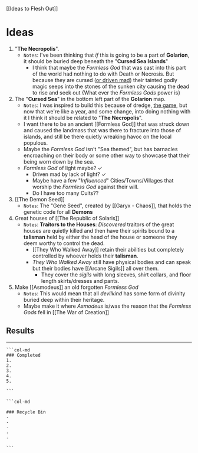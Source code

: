
[[Ideas to Flesh Out]]
# Ideas 
1. "**The Necropolis**".
	- `Notes`: I've been thinking that *if* this is going to be a part of **Golarion**, it should be buried deep beneath the "**Cursed Sea Islands**"
		- I think that maybe the *Formless God* that was cast into this part of the world had nothing to do with Death or Necrosis. But because they are cursed (<u>or driven mad</u>) their tainted godly magic seeps into the stones of the sunken city causing the dead to rise and seek out {What ever the *Formless Gods* power is} 
2. The "**Cursed Sea**" in the bottom left part of the **Golarion** map.
	- `Notes`: I was inspired to build this because of dredge, [the game](https://store.steampowered.com/app/1562430/DREDGE/), but now that we're like a year, and some change, into doing nothing with it I think it should be related to "**The Necropolis**". 		
	- I want there to be an ancient [[Formless God]] that was struck down and caused the landmass that was there to fracture into those of islands, and still be there quietly wreaking havoc on the local populous. 		
	- Maybe the *Formless God* isn't "Sea themed", but has barnacles encroaching on their body or some other way to showcase that their being worn down by the sea.  			
	- *Formless God* of light maybe? ✓	
		- Driven mad by lack of light? ✓
		- Maybe have a few "*Influenced*" Cities/Towns/Villages that worship the *Formless God* against their will.
		- Do I have too many Cults??
3. [[The Demon Seed]] 	
	- `Notes`: The "Gene Seed", created by [[Garyx - Chaos]], that holds the genetic code for all **Demons** 
4. Great houses of [[The Republic of Solaris]] 	
	- `Notes`: **Traitors to the Houses**: *Discovered* traitors of the great houses are quietly killed and then have their spirits bound to a **talisman** held by either the head of the house or someone they deem worthy to control the dead. 		
		- [[They Who Walked Away]] retain their abilities but completely controlled by whoever holds their **talisman**.
		- *They Who Walked Away* still have physical bodies and can speak but their bodies have [[Arcane Sigils]] all over them. 
			- They cover the *sigils* with long sleeves, shirt collars, and floor length skirts/dresses and pants.
1. Make [[Asmodeus]] an old forgotten *Formless God*
	- `Notes`: This would mean that all *devilkind* has some form of divinity buried deep within their heritage.
	- Maybe make it where *Asmodeus* is/was the reason that the *Formless Gods* fell in [[The War of Creation]]

## Results
---
````col
```col-md
### Completed
1.
2.
3.
4.
5.

```

```col-md

### Recycle Bin
- 
- 
- 
- 
- 

```
````
